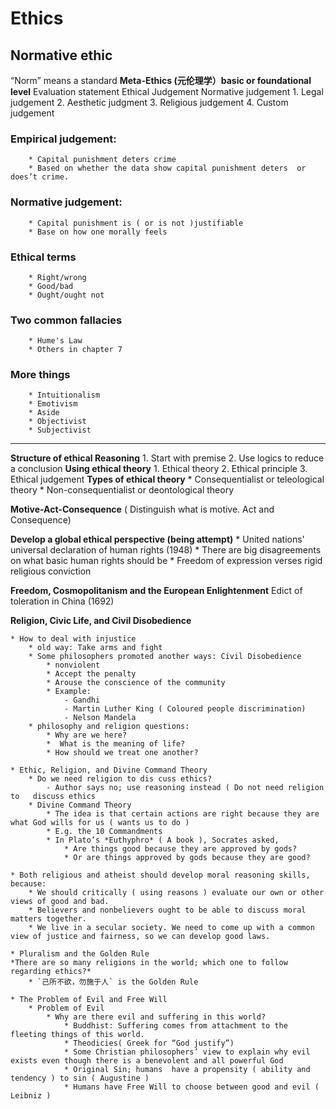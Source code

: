 # Ethics 
## Normative ethic
“Norm” means a standard
**Meta-Ethics (元伦理学）basic or foundational level** 
Evaluation statement
Ethical Judgement
Normative judgement
		1. Legal judgement
		2. Aesthetic judgment
		3. Religious judgement
		4. Custom judgement

### Empirical judgement:		* Capital punishment deters crime		* Based on whether the data show capital punishment deters 	or does’t crime.### Normative judgement:		* Capital punishment is ( or is not )justifiable		* Base on how one morally feels### Ethical terms		* Right/wrong		* Good/bad		* Ought/ought not
		### Two common fallacies		* Hume's Law		* Others in chapter 7### More things		* Intuitionalism		* Emotivism		* Aside		* Objectivist		* Subjectivist
- - - -
**Structure of ethical Reasoning**
		1. Start with premise 
		2.  Use logics to reduce a conclusion
**Using ethical theory**
		1. Ethical theory
		2. Ethical principle
		3. Ethical judgement
**Types of ethical theory**
		* Consequentialist or teleological theory
		* Non-consequentialist or deontological theory
	
**Motive-Act-Consequence**
	( Distinguish what is motive. Act and Consequence)

**Develop a global ethical perspective (being attempt)**		* United nations' universal declaration of human rights (1948)		* There are big disagreements on what basic human rights should be		* Freedom of expression verses rigid religious conviction
		**Freedom, Cosmopolitanism and the European Enlightenment**	Edict of toleration in China (1692)	

**Religion, Civic Life, and Civil Disobedience**
	
	* How to deal with injustice
		* old way: Take arms and fight
		* Some philosophers promoted another ways: Civil Disobedience
			* nonviolent
			* Accept the penalty
			* Arouse the conscience of the community
			* Example:
				- Gandhi
				- Martin Luther King ( Coloured people discrimination)
				- Nelson Mandela 
		* philosophy and religion questions:
			* Why are we here?
			*  What is the meaning of life? 
			* How should we treat one another?	
	
	* Ethic, Religion, and Divine Command Theory
		* Do we need religion to dis cuss ethics?
			- Author says no; use reasoning instead ( Do not need religion to   discuss ethics
		* Divine Command Theory
			* The idea is that certain actions are right because they are what God wills for us ( wants us to do )
			* E.g. the 10 Commandments
			* In Plato’s *Euthyphro* ( A book ), Socrates asked, 
				* Are things good because they are approved by gods?
				* Or are things approved by gods because they are good?
	
	* Both religious and atheist should develop moral reasoning skills, because: 
		* We should critically ( using reasons ) evaluate our own or other views of good and bad.
		* Believers and nonbelievers ought to be able to discuss moral matters together.
		* We live in a secular society. We need to come up with a common view of justice and fairness, so we can develop good laws.
	
	* Pluralism and the Golden Rule 
	*There are so many religions in the world; which one to follow regarding ethics?*
		* `己所不欲，勿施于人` is the Golden Rule
	
	* The Problem of Evil and Free Will
		* Problem of Evil 
			* Why are there evil and suffering in this world?
				* Buddhist: Suffering comes from attachment to the fleeting things of this world.
				* Theodicies( Greek for “God justify”)
				* Some Christian philosophers’ view to explain why evil exists even though there is a benevolent and all powerful God
				* Original Sin; humans  have a propensity ( ability and tendency ) to sin ( Augustine )
				* Humans have Free Will to choose between good and evil ( Leibniz )
		 
